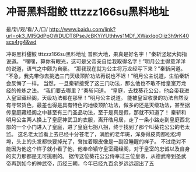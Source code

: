 # 冲哥黑料甜鲛 tttzzz166su黑料地址

最/新/观/看/入/口/ http://www.baidu.com/link?url=ok3_Ml5QdPpOWDUDT8PseJcBKYiYUthhvs1MDf_XWaxIqoOiiz3h9rK40scs4rg4&wd

冲哥黑料甜鲛 tttzzz166su黑料地址
普照大地，果真是好名字！”秦斩竖起大拇指说道。
    “嘿嘿，算你有眼光，这可是父帝亲自给我取得名字！”明月公主得意洋洋的说道，语气之中颇为自豪。
    “那我现在就为公主将万龙经写下来？”秦斩问道。
    “不急，我先带你去挑选三门天级顶阶功法再说也不迟！”明月公主说道，生怕秦斩会反悔了一样。
    当然，一旦秦斩接受了这三门功法，那么他也不敢不给皇室万龙经的修炼之法。
    “我们要去哪里？”秦斩问道。
    “皇庭，去找葵花公公，他会带我进入皇室藏经阁，天级功法都在那里！”明月公主说道。
    能被皇室收录的功法自然没有寻常货色，最差也得是具有特色的地级顶阶功法，做多的还是天级功法，甚至据传皇庭藏经阁之中甚至有三门圣品功法，至于是真是假，那就不知道了！
    秦斩和明月公主两人换上了皇庭神武卫的衣服，离开皓月居，走了一条小路走到皇庭西北部的一个小门进入了皇庭，进了皇庭七拐八拐，终于找到了那个叫葵花公公的老太监。
    这名老太监看上去已经十分苍老了，满脸的老年斑，浑身得皮肉都松松垮垮，头上的头发都快要掉光了，耷拉着眼皮像是一副没睡醒的样子。
    不过绝对不能因为他这个样子就小看了他，他奉命镇守皇室藏经阁，对于皇室的忠诚以及自身的实力那都是无可挑剔的。
    据传这位葵花公公侍奉过三位皇帝，从德武帝到圣武帝再到如今的神武帝，历经三朝，今年已经九百余岁远远超出了五
